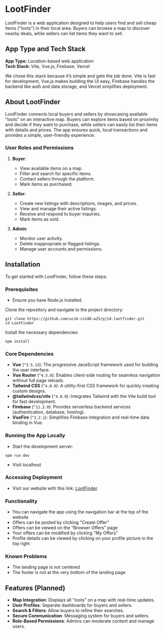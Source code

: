 # LootFinder

LootFinder is a web application designed to help users find and sell cheap items ("loots") in their local area. Buyers can browse a map to discover nearby deals, while sellers can list items they want to sell.

## App Type and Tech Stack

**App Type:** Location-based web application  
**Tech Stack:** Vite, Vue.js, Firebase, Vercel

We chose this stack because it’s simple and gets the job done. Vite is fast for development, Vue.js makes building the UI easy, Firebase handles the backend like auth and data storage, and Vercel simplifies deployment.

## About LootFinder

LootFinder connects local buyers and sellers by showcasing available "loots" on an interactive map. Buyers can explore items based on proximity and decide if they want to purchase, while sellers can easily list their items with details and prices. The app ensures quick, local transactions and provides a simple, user-friendly experience.

### User Roles and Permissions

1. **Buyer**:

   - View available items on a map.
   - Filter and search for specific items.
   - Contact sellers through the platform.
   - Mark items as purchased.

2. **Seller**:

   - Create new listings with descriptions, images, and prices.
   - View and manage their active listings.
   - Receive and respond to buyer inquiries.
   - Mark items as sold.

3. **Admin**:
   - Monitor user activity.
   - Delete inappropriate or flagged listings.
   - Manage user accounts and permissions.

## Installation

To get started with LootFinder, follow these steps:

### Prerequisites

- Ensure you have Node.js installed.

Clone the repository and navigate to the project directory:

```
git clone https://github.com/ucsb-cs148-w25/pj14-lootfinder.git
cd LootFinder
```

Install the necessary dependencies:

```
npm install
```

### Core Dependencies

- **Vue** (`^3.5.13`): The progressive JavaScript framework used for building the user interface.
- **Vue Router** (`^4.5.0`): Enables client-side routing for seamless navigation without full page reloads.
- **Tailwind CSS** (`^4.0.0`): A utility-first CSS framework for quickly creating custom designs.
- **@tailwindcss/vite** (`^4.0.0`): Integrates Tailwind with the Vite build tool for fast development.
- **Firebase** (`^11.2.0`): Provides serverless backend services (authentication, database, hosting).
- **VueFire** (`^3.2.1`): Simplifies Firebase integration and real-time data binding in Vue.

### Running the App Locally

- Start the development server:

```
npm run dev
```

- Visit localhost

### Accessing Deployment

- Visit our website with this link: [LootFinder](https://lootfinder.vercel.app/)

### Functionality

- You can navigate the app using the navigation bar at the top of the website
- Offers can be posted by clicking "Create Offer"
- Offers can be viewed on the "Browser Offers" page
- Your offers can be modified by clicking "My Offers"
- Profile details can be viewed by clicking on your profile picture in the top right

### Known Problems

- The landing page is not centered
- The footer is not at the very bottom of the landing page

## Features (Planned)

- **Map Integration**: Displays all "loots" on a map with real-time updates.
- **User Profiles**: Separate dashboards for buyers and sellers.
- **Search & Filters**: Allow buyers to refine their searches.
- **Secure Communication**: Messaging system for buyers and sellers.
- **Role-Based Permissions**: Admins can moderate content and manage users.

